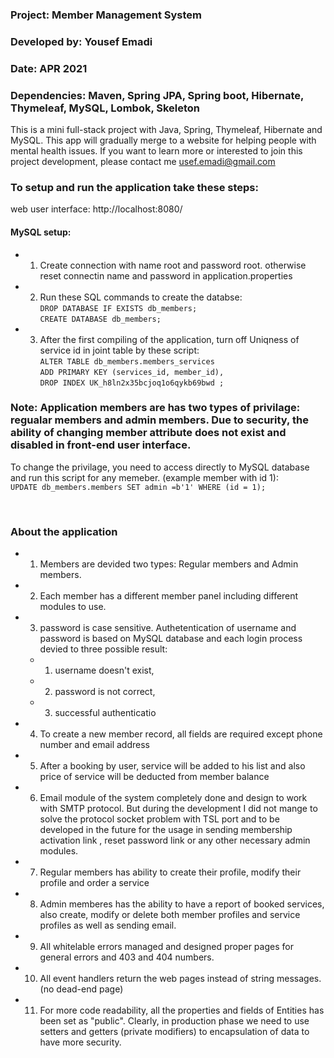 

 ### Project: Member Management System
 ### Developed by: Yousef Emadi
 ### Date: APR 2021
 ### Dependencies: Maven, Spring JPA, Spring boot, Hibernate, Thymeleaf, MySQL, Lombok, Skeleton 
 
This is a mini full-stack project with Java, Spring, Thymeleaf, Hibernate and MySQL. This app will gradually merge to a website for helping people with mental health issues.
If you want to learn more or interested to join this project development, please contact me usef.emadi@gmail.com

### To setup and run the application take these steps:
web user interface: http://localhost:8080/


#### MySQL setup:
- 1. Create connection with name root and password root. otherwise reset connectin name and password in application.properties 

- 2. Run these SQL commands to create the databse:<br/>
`DROP DATABASE IF EXISTS db_members;` <br/>
`CREATE DATABASE db_members;` <br/>

- 3. After the first compiling of the application, turn off Uniqness of service id in joint table by these script:<br/>
`ALTER TABLE db_members.members_services ` <br/>
`ADD PRIMARY KEY (services_id, member_id),` <br/>
`DROP INDEX UK_h8ln2x35bcjoq1o6qykb69bwd ;` <br/>

### Note: Application members are has two types of privilage: regualar members and admin members. Due to security, the ability of changing member attribute does not exist and disabled in front-end user interface. 
To change the privilage, you need to access directly to MySQL database and run this script for any memeber. (example member with id 1): <br/>
`UPDATE db_members.members SET admin =b'1' WHERE (id = 1);` <br/>

<br/>

### About the application 
- 1. Members are devided two types: Regular members and Admin members.
- 2. Each member has a different member panel including different modules to use.
- 3. password is case sensitive. Authetentication of username and password is based on MySQL database and each login process devied to three possible result: 
    - 1. username doesn't exist,
    - 2. password is not correct, 
    - 3. successful authenticatio
- 4. To create a new member record, all fields are required except phone number and email address
- 5. After a booking by user, service will be added to his list and also price of service will be deducted from member balance
- 6. Email module of the system completely done and design to work with SMTP protocol. But during the development I did not mange to solve the protocol socket problem with TSL port and to be developed in the future for the usage in sending membership activation link , reset password link or any other necessary admin modules.
- 7. Regular members has ability to create their profile, modify their profile and order a service
- 8. Admin memberes has the ability to have a report of booked services, also create, modify or delete both member profiles and service profiles as well as sending email.
- 9. All whitelable errors managed and designed proper pages for general errors and 403 and 404 numbers.
- 10. All event handlers return the web pages instead of string messages. (no dead-end page)
- 11. For more code readability, all the properties and fields of Entities has been set as "public". Clearly, in production phase we need to use setters and getters (private modifiers) to encapsulation of data to have more security.


